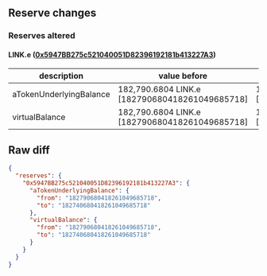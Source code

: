 ## Reserve changes

### Reserves altered

#### LINK.e ([0x5947BB275c521040051D82396192181b413227A3](https://snowtrace.io/address/0x5947BB275c521040051D82396192181b413227A3))

| description | value before | value after |
| --- | --- | --- |
| aTokenUnderlyingBalance | 182,790.6804 LINK.e [182790680418261049685718] | 182,740.6804 LINK.e [182740680418261049685718] |
| virtualBalance | 182,790.6804 LINK.e [182790680418261049685718] | 182,740.6804 LINK.e [182740680418261049685718] |


## Raw diff

```json
{
  "reserves": {
    "0x5947BB275c521040051D82396192181b413227A3": {
      "aTokenUnderlyingBalance": {
        "from": "182790680418261049685718",
        "to": "182740680418261049685718"
      },
      "virtualBalance": {
        "from": "182790680418261049685718",
        "to": "182740680418261049685718"
      }
    }
  }
}
```